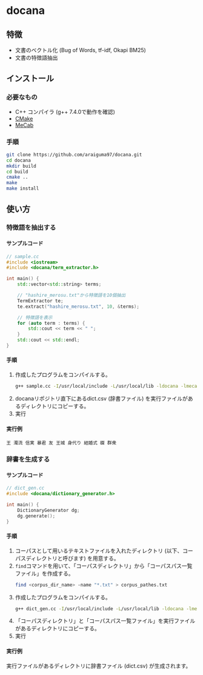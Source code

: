 # docana

## 特徴

* 文書のベクトル化 (Bug of Words, tf-idf, Okapi BM25)
* 文書の特徴語抽出

## インストール

### 必要なもの
* C++ コンパイラ (g++ 7.4.0で動作を確認)
* [CMake](https://cmake.org/)
* [MeCab](https://taku910.github.io/mecab/)

### 手順
```sh
git clone https://github.com/araiguma97/docana.git
cd docana
mkdir build
cd build
cmake ..
make
make install
```

## 使い方

### 特徴語を抽出する

#### サンプルコード
```C++
// sample.cc
#include <iostream>
#include <docana/term_extractor.h>

int main() {
    std::vector<std::string> terms;

    // "hashire_merosu.txt"から特徴語を10個抽出
    TermExtractor te; 
    te.extract("hashire_merosu.txt", 10, &terms);

    // 特徴語を表示
    for (auto term : terms) {
        std::cout << term << " ";
    }
    std::cout << std::endl;
}
```

#### 手順
1. 作成したプログラムをコンパイルする。
    ```sh
    g++ sample.cc -I/usr/local/include -L/usr/local/lib -ldocana -lmecab
    ```
1. docanaリポジトリ直下にあるdict.csv (辞書ファイル) を実行ファイルがあるディレクトリにコピーする。
1. 実行

#### 実行例
```
王 濁流 信実 暴君 友 王城 身代り 結婚式 磔 群衆
```

### 辞書を生成する

#### サンプルコード

```C++
// dict_gen.cc
#include <docana/dictionary_generator.h>

int main() {
    DictionaryGenerator dg;
    dg.generate();
}
```

#### 手順

1. コーパスとして用いるテキストファイルを入れたディレクトリ (以下、コーパスディレクトリと呼びます) を用意する。
1. `find`コマンドを用いて、「コーパスディレクトリ」から「コーパスパス一覧ファイル」を作成する。
    ```sh
    find <corpus_dir_name> -name "*.txt" > corpus_pathes.txt
    ```
1. 作成したプログラムをコンパイルする。
    ```sh
    g++ dict_gen.cc -I/usr/local/include -L/usr/local/lib -ldocana -lmecab
    ```
1. 「コーパスディレクトリ」と「コーパスパス一覧ファイル」を実行ファイルがあるディレクトリにコピーする。
1. 実行

#### 実行例
実行ファイルがあるディレクトリに辞書ファイル (dict.csv) が生成されます。
